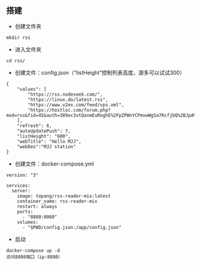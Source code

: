 ## 搭建
 - 创建文件夹
   
 ```
mkdir rss
 ```
- 进入文件夹
  
```
cd rss/
```

- 创建文件：config.json（“listHeight”控制列表高度，源多可以试试300）
  
```
{
    "values": [
        "https://rss.nodeseek.com/",
        "https://linux.do/latest.rss",
        "https://www.v2ex.com/feed/vps.xml",
        "https://hostloc.com/forum.php?mod=rss&fid=45&auth=389ec3vtQanmEuRoghE%2FpZPWnYCPmvwWgSa7RsfjbQ%2BJpA%2F6y6eHAx%2FKqtmPOg"
    ],
    "refresh": 6,
    "autoUpdatePush": 7,
    "listHeight": "600",
    "webTitle": "Hello MJJ",
    "webDes":"MJJ station"
}
```

- 创建文件：docker-compose.yml

```
version: "3"

services:
  server:
    image: topang/rss-reader-mix:latest
    container_name: rss-reader-mix
    restart: always
    ports:
      - "8880:8080"
    volumes:
      - "$PWD/config.json:/app/config.json"
```

- 启动
  
```
docker-compose up -d
访问8880端口（ip:8880）
```
